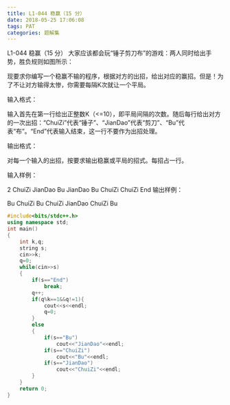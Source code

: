 ```yaml
---
title: L1-044 稳赢（15 分）
date: 2018-05-25 17:06:08
tags: PAT
categories: 题解集
---
```


L1-044 稳赢（15 分）
大家应该都会玩“锤子剪刀布”的游戏：两人同时给出手势，胜负规则如图所示：



现要求你编写一个稳赢不输的程序，根据对方的出招，给出对应的赢招。但是！为了不让对方输得太惨，你需要每隔K次就让一个平局。

输入格式：

输入首先在第一行给出正整数K（<=10），即平局间隔的次数。随后每行给出对方的一次出招：“ChuiZi”代表“锤子”、“JianDao”代表“剪刀”、“Bu”代表“布”。“End”代表输入结束，这一行不要作为出招处理。

输出格式：

对每一个输入的出招，按要求输出稳赢或平局的招式。每招占一行。

输入样例：

2
ChuiZi
JianDao
Bu
JianDao
Bu
ChuiZi
ChuiZi
End
输出样例：

Bu
ChuiZi
Bu
ChuiZi
JianDao
ChuiZi
Bu

```cpp
#include<bits/stdc++.h>
using namespace std;
int main()
{
    int k,q;
    string s;
    cin>>k;
    q=0;
    while(cin>>s)
    {
        if(s=="End")
            break;
        q++;
        if(q%k==1&&q!=1){
            cout<<s<<endl;
            q=0;
        }
        else
        {
            if(s=="Bu")
                cout<<"JianDao"<<endl;
            if(s=="ChuiZi")
                cout<<"Bu"<<endl;
            if(s=="JianDao")
                cout<<"ChuiZi"<<endl;
        }
    }
    return 0;
}

```